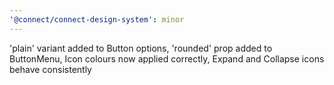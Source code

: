 ```yaml
---
'@connect/connect-design-system': minor
---
```


'plain' variant added to Button options, 'rounded' prop added to ButtonMenu, Icon colours now applied correctly, Expand and Collapse icons behave consistently
